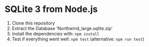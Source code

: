 # SQLite 3 from Node.js

1. Clone this repository
2. Extract the Database 'Northwind_large.sqlite.zip'
3. Install the dependencies with: ```npm install```
4. Test if everything went well: ```npm test``` (alternative: ```npm run test```)